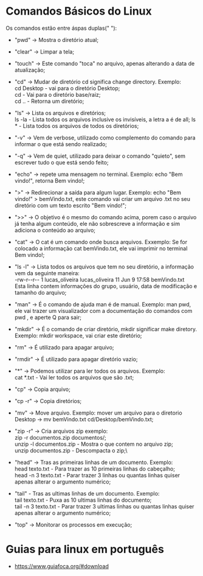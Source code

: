 # Comandos Básicos do Linux

Os comandos estão entre áspas duplas(" "):

* "pwd" -> Mostra o diretório atual;

* "clear" -> Limpar a tela;

* "touch" -> Este comando "toca" no arquivo, apenas alterando a data de atualização;

* "cd" -> Mudar de diretório cd significa change directory. Exemplo: \
cd Desktop - vai para o diretório Desktop;\
cd - Vai para o diretório base/raiz;\
cd .. - Retorna um diretório;

* "ls" -> Lista os arquivos e diretórios;\
ls -la - Lista todos os arquivos inclusive os invisíveis, a letra a é de all;
ls * - Lista todos os arquivos de todos os diretórios;

* "-v" -> Vem de verbose, utilizado como complemento do comando para informar o que está sendo realizado;

* "-q" -> Vem de quiet, utilizado para deixar o comando "quieto", sem escrever tudo o que está sendo feito;

* "echo" -> repete uma mensagem no terminal. Exemplo: echo "Bem vindo!", retorna Bem vindo!;

* ">" -> Redirecionar a saída para algum lugar. Exemplo: echo "Bem vindo!" > bemVindo.txt, este comando vai criar um arquivo .txt no seu diretório com um texto escrito "Bem vindo!";

* ">>" ->  O objetivo é o mesmo do comando acima, porem caso o arquivo já tenha algum conteúdo, ele não sobrescreve a informação e sim adiciona o conteúdo ao arquivo;

* "cat" -> O cat é um comando onde busca arquivos. Exxemplo: Se for colocado a informação cat bemVindo.txt, ele vai imprimir no terminal Bem vindo!;

* "ls -l" -> Lista todos os arquivos que tem no seu diretório, a informação vem da seguinte maneira: \
\-rw-r--r-- 1 lucas_oliveira lucas_oliveira 11 Jun  9 17:58 bemVindo.txt \
Esta linha contem informações do grupo, usuário, data de modificação e tamanho do arquivo;

* "man" -> É o comando de ajuda man é de manual. Exemplo: man pwd, ele vai trazer um visualizador com a documentação do comandos com pwd , e aperte Q para sair;

* "mkdir" -> É o comando de criar diretório, mkdir significar make diretory. Exemplo: mkdir workspace, vai criar este diretório;

* "rm" -> É utilizado para apagar arquivo;

* "rmdir" -> É utilizado para apagar diretório vazio;

* "*" -> Podemos utilizar para ler todos os arquivos. Exemplo: \
 cat *.txt - Vai ler todos os arquivos que são .txt;

* "cp" -> Copia arquivo;

* "cp -r" -> Copia diretórios;

* "mv" -> Move arquivo. Exemplo: mover um arquivo para o diretorio Desktop -> mv bemVindo.txt cd/Desktop/bemVindo.txt;

* "zip -r" -> Cria arquivos zip exemplo: \
zip -r documentos.zip documentos/;\
unzip -l documentos.zip - Mostra o que contem no arquivo zip;\
unzip documentos.zip - Descompacta o zip;\

* "head" -> Tras as primeiras linhas de um documento. Exemplo:\
head texto.txt - Para trazer as 10 primeiras linhas do cabeçalho;\
head -n 3 texto.txt - Parar trazer 3 linhas ou quantas linhas quiser apenas alterar o argumento numérico;

* "tail" - Tras as ultimas linhas de um documento. Exemplo:\
tail texto.txt - Puxa as 10 ultimas linhas do documento;\
tail -n 3 texto.txt - Parar trazer 3 ultimas linhas ou quantas linhas quiser apenas alterar o argumento numérico;

* "top" -> Monitorar os processos em execução;

# Guias para linux em português

* https://www.guiafoca.org/#download 